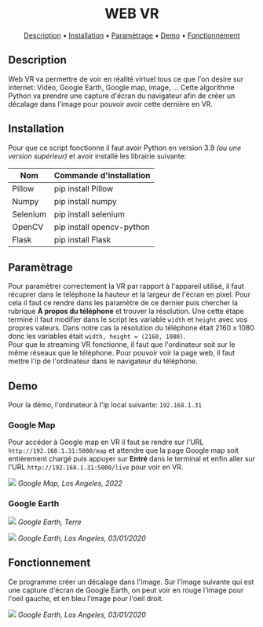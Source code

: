 <h1 align="center">
    WEB VR
</h1>

<p align="center">
  <a href="#Description">Description</a> •
  <a href="#Installation">Installation</a> •
  <a href="#Paramètrage">Paramètrage</a> •
  <a href="#Demo">Demo</a> •
  <a href="#Fonctionnement">Fonctionnement</a>
</p>


## Description

Web VR va permettre de voir en réalité virtuel tous ce que l'on desire sur internet: Vidéo, Google Earth, Google map, image, ... Cette algorithme Python va prendre une capture d'écran du navigateur afin de créer un décalage dans l'image pour pouvoir avoir cette dernière en VR.

## Installation

Pour que ce script fonctionne il faut avoir Python en version 3.9 *(ou une version supérieur)* et avoir installé les librairie suivante:

| Nom | Commande d'installation |
| ------ | ------ |
| Pillow | pip install Pillow |
| Numpy | pip install numpy |
| Selenium | pip install selenium |
| OpenCV | pip install opencv-python |
| Flask | pip install Flask

## Paramètrage

Pour paramètrer correctement la VR par rapport à l'appareil utilisé, il faut récuprer dans le téléphone la hauteur et la largeur de l'écran en pixel. Pour cela il faut ce rendre dans les paramètre de ce dernier puis chercher la rubrique **À propos du téléphone** et trouver la résolution. Une cette étape terminé il faut modifier dans le script les variable `width` et `height` avec vos propres valeurs. Dans notre cas la résolution du téléphone était 2160 x 1080 donc les variables était `width, height = (2160, 1080)`.
<br>
Pour que le streaming VR fonctionne, il faut que l'ordinateur soit sur le même réseaux que le téléphone. Pour pouvoir voir la page web, il faut mettre l'ip de l'ordinateur dans le navigateur du téléphone.

## Demo

Pour la démo, l'ordinateur à l'ip local suivante: `192.168.1.31`

### Google Map

Pour accéder à Google map en VR il faut se rendre sur l'URL `http://192.168.1.31:5000/map` et attendre que la page Google map soit entièrement chargé puis appuyer sur **Entré** dans le terminal et enfin aller sur l'URL `http://192.168.1.31:5000/live` pour voir en VR.

![](https://raw.githubusercontent.com/Game-K-Hack/VRweb/main/images/Clipboard01.png)
*Google Map, Los Angeles, 2022*

### Google Earth

![](https://raw.githubusercontent.com/Game-K-Hack/VRweb/main/images/Clipboard02.png)
*Google Earth, Terre*

![](https://raw.githubusercontent.com/Game-K-Hack/VRweb/main/images/Clipboard03.png)
*Google Earth, Los Angeles, 03/01/2020*

## Fonctionnement

Ce programme créer un décalage dans l'image. Sur l'image suivante qui est une capture d'écran de Google Earth, on peut voir en rouge l'image pour l'oeil gauche, et en bleu l'image pour l'oeil droit.

![](https://raw.githubusercontent.com/Game-K-Hack/VRweb/main/images/screenshot.png)
*Google Earth, Los Angeles, 03/01/2020*

